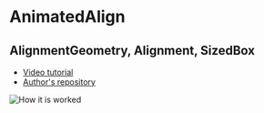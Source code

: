 # AnimatedAlign
## AlignmentGeometry, Alignment, SizedBox

- [Video tutorial](https://youtu.be/1sg2kbZ0MkA)
- [Author's repository](https://github.com/TheTechDesigner/AnimatedAlign)

![How it is worked](img/action.gif "How it is worked")
